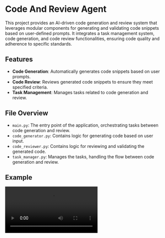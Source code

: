 # Code And Review Agent

This project provides an AI-driven code generation and review system that leverages modular components for generating and validating code snippets based on user-defined prompts. It integrates a task management system, code generation, and code review functionalities, ensuring code quality and adherence to specific standards.

## Features

- **Code Generation**: Automatically generates code snippets based on user prompts.
- **Code Review**: Reviews generated code snippets to ensure they meet specified criteria.
- **Task Management**: Manages tasks related to code generation and review.

## File Overview

- `main.py`: The entry point of the application, orchestrating tasks between code generation and review.
- `code_generator.py`: Contains logic for generating code based on user input.
- `code_reviewer.py`: Contains logic for reviewing and validating the generated code.
- `task_manager.py`: Manages the tasks, handling the flow between code generation and review.

## Example

![Code and Review Agent](assets/working_example.mov)





